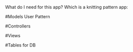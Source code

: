 What do I need for this app? Which is a knitting pattern app:

#Models
  User
  Pattern
  

#Controllers

#Views

#Tables for DB

